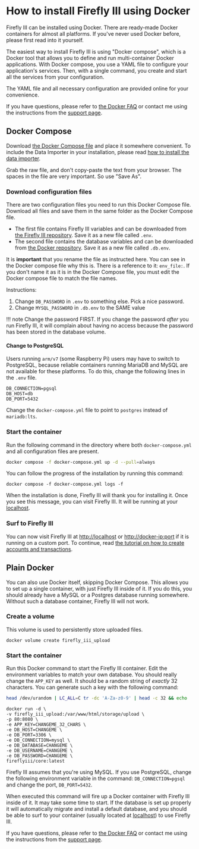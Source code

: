# How to install Firefly III using Docker

Firefly III can be installed using Docker. There are ready-made Docker containers for almost all platforms. If you've never used Docker before, please first read into it yourself.

The easiest way to install Firefly III is using "Docker compose", which is a Docker tool that allows you to define and run multi-container Docker applications. With Docker compose, you use a YAML file to configure your application's services. Then, with a single command, you create and start all the services from your configuration.

The YAML file and all necessary configuration are provided online for your convenience.

If you have questions, please refer to [the Docker FAQ](../../../references/faq/docker.md) or contact me using the instructions from the [support page](../../../references/support.md).

## Docker Compose

Download [the Docker Compose file](https://raw.githubusercontent.com/firefly-iii/docker/main/docker-compose.yml) and place it somewhere convenient. To include the Data Importer in your installation, please read [how to install the data importer](../../data-importer/installation/docker.md).

Grab the raw file, and don't copy-paste the text from your browser. The spaces in the file are very important. So use "Save As".

### Download configuration files

There are two configuration files you need to run this Docker Compose file. Download all files and save them in the same folder as the Docker Compose file.

- The first file contains Firefly III variables and can be downloaded from [the Firefly III repository](https://raw.githubusercontent.com/firefly-iii/firefly-iii/main/.env.example). Save it as a new file called `.env`.
- The second file contains the database variables and can be downloaded from [the Docker repository](https://raw.githubusercontent.com/firefly-iii/docker/main/database.env). Save it as a new file called `.db.env`.

It is **important** that you rename the file as instructed here. You can see in the Docker compose file why this is. There is a reference to it: `env_file:`. If you don't name it as it is in the Docker Compose file, you must edit the Docker compose file to match the file names.

Instructions:

1. Change `DB_PASSWORD` in `.env` to something else. Pick a nice password.
2. Change `MYSQL_PASSWORD` in `.db.env` to the SAME value

!!! note
    Change the password FIRST. If you change the password *after* you run Firefly III, it will complain about having no access because the password has been stored in  the database volume.

#### Change to PostgreSQL

Users running `arm/v7` (some Raspberry Pi) users may have to switch to PostgreSQL, because reliable containers running MariaDB and MySQL are not available for these platforms. To do this, change the following lines in the `.env` file.

```text
DB_CONNECTION=pgsql
DB_HOST=db
DB_PORT=5432
```

Change the `docker-compose.yml` file to point to `postgres` instead of `mariadb:lts`.

### Start the container

Run the following command in the directory where both `docker-compose.yml` and all configuration files are present.

```bash
docker compose -f docker-compose.yml up -d --pull=always
```

You can follow the progress of the installation by running this command:

```text
docker compose -f docker-compose.yml logs -f
```

When the installation is done, Firefly III will thank you for installing it. Once you see this message, you can visit Firefly III. It will be running at your [localhost](http://localhost).

### Surf to Firefly III

You can now visit Firefly III at [http://localhost](http://localhost) or [http://docker-ip:port](http://docker-ip:port) if it is running on a custom port. To continue, read [the tutorial on how to create accounts and transactions](../../../tutorials/finances/first-steps.md).

## Plain Docker

You can also use Docker itself, skipping Docker Compose. This allows you to set up a single container, with just Firefly III inside of it. If you do this, you should already have a MySQL or a Postgres database running somewhere. Without such a database container, Firefly III will not work.

### Create a volume

This volume is used to persistently store uploaded files.

```text
docker volume create firefly_iii_upload
```

### Start the container

Run this Docker command to start the Firefly III container. Edit the environment variables to match your own database. You should really change the `APP_KEY` as well. It should be a random string of _exactly_ 32 characters. You can generate such a key with the following command: 

```bash
head /dev/urandom | LC_ALL=C tr -dc 'A-Za-z0-9' | head -c 32 && echo
```

```text
docker run -d \
-v firefly_iii_upload:/var/www/html/storage/upload \
-p 80:8080 \
-e APP_KEY=CHANGEME_32_CHARS \
-e DB_HOST=CHANGEME \
-e DB_PORT=3306 \
-e DB_CONNECTION=mysql \
-e DB_DATABASE=CHANGEME \
-e DB_USERNAME=CHANGEME \
-e DB_PASSWORD=CHANGEME \
fireflyiii/core:latest
```

Firefly III assumes that you're using MySQL. If you use PostgreSQL, change the following environment variable in the command: `DB_CONNECTION=pgsql` and change the port, `DB_PORT=5432`.

When executed this command will fire up a Docker container with Firefly III inside of it. It may take some time to start. If the database is set up properly it will automatically migrate and install a default database, and you should be able to surf to your container (usually located at [localhost](http://localhost)) to use Firefly III.

If you have questions, please refer to [the Docker FAQ](../../../references/faq/docker.md) or contact me using the instructions from the [support page](../../../references/support.md).
